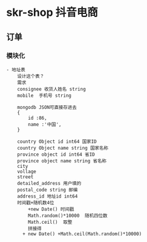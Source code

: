 # skr-shop 抖音电商

## 订单

### 模块化
    - 地址表
        设计这个表？
        需求
        consignee 收货人姓名 string
        mobile  手机号 string

        mongodb JSON可直接存进去
        {
            id :86,
            name :'中国',
        }

        country Object id int64 国家ID
        country Object name string 国家名称
        province object id int64 省ID
        province object name string 省名称
        city
        vollage
        street
        detailed_address 用户填的
        postal_code string 邮编
        address_id 地址id int64
        时间戳+随机数4位
            +new Date() 时间戳
            Math.random()*10000  随机四位数
            Math.ceil()  取整
            拼接得
          + new Date() +Math.ceil(Math.random()*10000)
